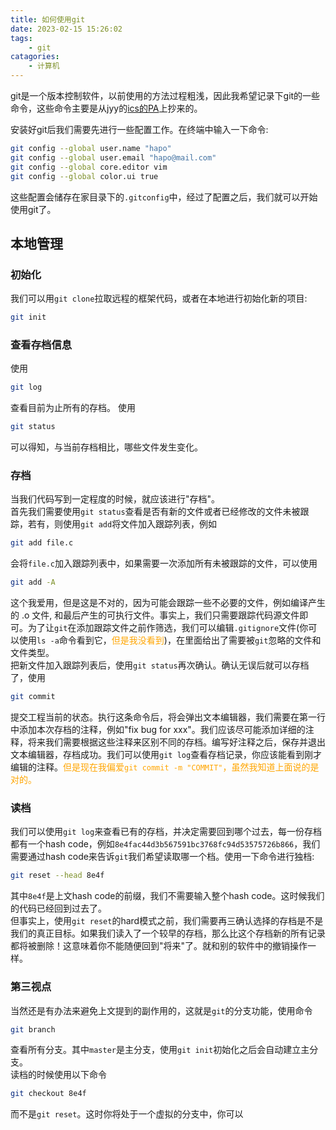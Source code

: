 ```yaml
---
title: 如何使用git
date: 2023-02-15 15:26:02
tags:
    - git
catagories:
    - 计算机
---
```

git是一个版本控制软件，以前使用的方法过程粗浅，因此我希望记录下git的一些命令，这些命令主要是从jyy的[ics的PA](https://nju-projectn.github.io/ics-pa-gitbook/ics2022/git.html)上抄来的。  

安装好git后我们需要先进行一些配置工作。在终端中输入一下命令:
```bash
git config --global user.name "hapo"
git config --global user.email "hapo@mail.com"
git config --global core.editor vim
git config --global color.ui true
```
这些配置会储存在家目录下的`.gitconfig`中，经过了配置之后，我们就可以开始使用git了。

## 本地管理  
### 初始化  
我们可以用`git clone`拉取远程的框架代码，或者在本地进行初始化新的项目:
```bash
git init
```

### 查看存档信息
使用
```bash
git log
```
查看目前为止所有的存档。
使用
```bash
git status
```
可以得知，与当前存档相比，哪些文件发生变化。 
<!--more--> 

### 存档
当我们代码写到一定程度的时候，就应该进行"存档"。  
首先我们需要使用`git status`查看是否有新的文件或者已经修改的文件未被跟踪，若有，则使用`git add`将文件加入跟踪列表，例如
```bash
git add file.c
```
会将`file.c`加入跟踪列表中，如果需要一次添加所有未被跟踪的文件，可以使用
```bash
git add -A
```
这个我爱用，但是这是不对的，因为可能会跟踪一些不必要的文件，例如编译产生的 .o 文件, 和最后产生的可执行文件。事实上，我们只需要跟踪代码源文件即可。为了让`git`在添加跟踪文件之前作筛选，我们可以编辑`.gitignore`文件(你可以使用`ls -a`命令看到它，<font color="orange">但是我没看到</font>)，在里面给出了需要被`git`忽略的文件和文件类型。  
把新文件加入跟踪列表后，使用`git status`再次确认。确认无误后就可以存档了，使用
```bash
git commit
```
提交工程当前的状态。执行这条命令后，将会弹出文本编辑器，我们需要在第一行中添加本次存档的注释，例如"fix bug for xxx"。我们应该尽可能添加详细的注释，将来我们需要根据这些注释来区别不同的存档。编写好注释之后，保存并退出文本编辑器，存档成功。我们可以使用`git log`查看存档记录，你应该能看到刚才编辑的注释。<font color='orange'>但是现在我偏爱`git commit -m "COMMIT"`，虽然我知道上面说的是对的。</font>  

### 读档
我们可以使用`git log`来查看已有的存档，并决定需要回到哪个过去，每一份存档都有一个hash code，例如`8e4fac44d3b567591bc3768fc94d53575726b866`，我们需要通过hash code来告诉`git`我们希望读取哪一个档。使用一下命令进行独档:
```bash
git reset --head 8e4f
```

其中`8e4f`是上文hash code的前缀，我们不需要输入整个hash code。这时候我们的代码已经回到过去了。  
但事实上，使用`git reset`的hard模式之前，我们需要再三确认选择的存档是不是我们的真正目标。如果我们读入了一个较早的存档，那么比这个存档新的所有记录都将被删除！这意味着你不能随便回到"将来"了。就和别的软件中的撤销操作一样。

### 第三视点
当然还是有办法来避免上文提到的副作用的，这就是`git`的分支功能，使用命令
```bash
git branch
```
查看所有分支。其中`master`是主分支，使用`git init`初始化之后会自动建立主分支。  
读档的时候使用以下命令
```bash
git checkout 8e4f
```
而不是`git reset`。这时你将处于一个虚拟的分支中，你可以



